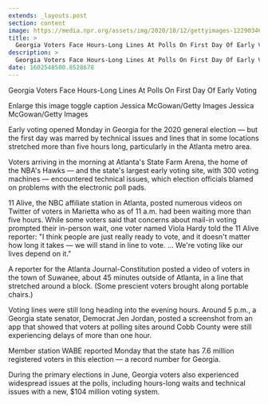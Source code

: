 ```yaml
--- 
extends: _layouts.post 
section: content 
image: https://media.npr.org/assets/img/2020/10/12/gettyimages-1229034673_wide-cb9a51a83ce582c0b98f06dea94796dea2c82042.jpg?s=1400 
title: > 
  Georgia Voters Face Hours-Long Lines At Polls On First Day Of Early Voting 
description: > 
  Georgia Voters Face Hours-Long Lines At Polls On First Day Of Early VotingEnlarge this image toggle caption Jessica McGowan/Getty Images Jessica McGowan/Getty ImagesEarly voting opened Monday in Georgia for the 2020 general election — but the first day was marred by technical issues and lines that in some locations stretched more than five hours long, particularly in the Atlanta metro area.11 Alive, the NBC affiliate station in Atlanta, posted numerous videos on Twitter of voters in Marietta who as of 11 a.m. had been waiting more than five hours.Voting lines were still long heading into the evening hours.Member station WABE reported Monday that the state has 7.6 million registered voters in this election — a record number for Georgia.During the primary elections in June, Georgia voters also experienced widespread issues at the polls, including hours-long waits and technical issues with a new, $104 million voting system. 
date: 1602548500.8528678 
--- 
```

Georgia Voters Face Hours-Long Lines At Polls On First Day Of Early Voting

Enlarge this image toggle caption Jessica McGowan/Getty Images Jessica McGowan/Getty Images

Early voting opened Monday in Georgia for the 2020 general election — but the first day was marred by technical issues and lines that in some locations stretched more than five hours long, particularly in the Atlanta metro area.

Voters arriving in the morning at Atlanta's State Farm Arena, the home of the NBA's Hawks — and the state's largest early voting site, with 300 voting machines — encountered technical issues, which election officials blamed on problems with the electronic poll pads.

11 Alive, the NBC affiliate station in Atlanta, posted numerous videos on Twitter of voters in Marietta who as of 11 a.m. had been waiting more than five hours. While some voters said that concerns about mail-in voting prompted their in-person wait, one voter named Viola Hardy told the 11 Alive reporter: "I think people are just really ready to vote, and it doesn't matter how long it takes — we will stand in line to vote. ... We're voting like our lives depend on it."

A reporter for the Atlanta Journal-Constitution posted a video of voters in the town of Suwanee, about 45 minutes outside of Atlanta, in a line that stretched around a block. (Some prescient voters brought along portable chairs.)

Voting lines were still long heading into the evening hours. Around 5 p.m., a Georgia state senator, Democrat Jen Jordan, posted a screenshot from an app that showed that voters at polling sites around Cobb County were still experiencing delays of more than one hour.

Member station WABE reported Monday that the state has 7.6 million registered voters in this election — a record number for Georgia.

During the primary elections in June, Georgia voters also experienced widespread issues at the polls, including hours-long waits and technical issues with a new, $104 million voting system.